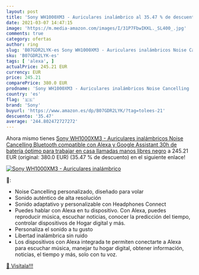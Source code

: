 ```yaml
---
layout: post
title: 'Sony WH1000XM3 - Auriculares inalámbrico al 35.47 % de descuento'
date: 2021-03-07 14:47:15
image: 'https://m.media-amazon.com/images/I/31P7FbwIKKL._SL400_.jpg'
comments: true
category: ofertas
author: ring
slug: 'B07GDR2LYK-es Sony WH1000XM3 - Auriculares inalámbricos Noise Cancelling...'
sku: 'B07GDR2LYK-es'
tags: [ 'alexa', ]
actualPrice: 245.21 EUR
currency: EUR
price: 245.21
comparePrice: 380.0 EUR
prodname: 'Sony WH1000XM3 - Auriculares inalámbricos Noise Cancelling  Bluetooth  compatible con Alexa y Google Assistant  30h de batería  óptimo para trabajar en casa  llamadas manos libres   negro'
country: 'es'
flag: '🇪🇸'
brand: 'Sony'
buyurl: 'https://www.amazon.es/dp/B07GDR2LYK/?tag=tolees-21'
descuento: '35.47'
average: '244.802472727272'
---
```


Ahora mismo tienes [Sony WH1000XM3 - Auriculares inalámbricos Noise Cancelling  Bluetooth  compatible con Alexa y Google Assistant  30h de batería  óptimo para trabajar en casa  llamadas manos libres   negro](https://www.amazon.es/dp/B07GDR2LYK/?tag=tolees-21) a 245.21 EUR (original: 380.0 EUR) (35.47 %  de descuento) en el siguiente enlace!

[![Sony WH1000XM3 - Auriculares inalámbrico](https://m.media-amazon.com/images/I/31P7FbwIKKL._SL400_.jpg)](https://www.amazon.es/dp/B07GDR2LYK/?tag=tolees-21)

🔎:

- Noise Cancelling personalizado, diseñado para volar
- Sonido auténtico de alta resolución
- Sonido adaptativo y personalizable con Headphones Connect
- Puedes hablar con Alexa en tu dispositivo. Con Alexa, puedes reproducir música, escuchar noticias, conocer la predicción del tiempo, controlar dispositivos de Hogar digital y más.
- Personaliza el sonido a tu gusto
- Libertad inalámbrica sin ruido
- Los dispositivos con Alexa integrada te permiten conectarte a Alexa para escuchar música, manejar tu hogar digital, obtener información, noticias, el tiempo y más, solo con tu voz.

[🛒 Visítala!!!](https://www.amazon.es/dp/B07GDR2LYK/?tag=tolees-21)
